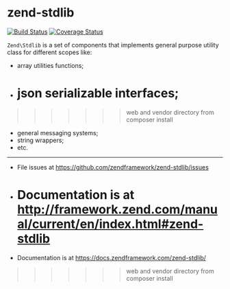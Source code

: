 # zend-stdlib

[![Build Status](https://secure.travis-ci.org/zendframework/zend-stdlib.svg?branch=master)](https://secure.travis-ci.org/zendframework/zend-stdlib)
[![Coverage Status](https://coveralls.io/repos/zendframework/zend-stdlib/badge.svg?branch=master)](https://coveralls.io/r/zendframework/zend-stdlib?branch=master)

`Zend\Stdlib` is a set of components that implements general purpose utility
class for different scopes like:

- array utilities functions;
 
- json serializable interfaces;
  =
>>>>>>> web and vendor directory from composer install
- general messaging systems;
- string wrappers;
- etc.

---

- File issues at https://github.com/zendframework/zend-stdlib/issues
 
- Documentation is at http://framework.zend.com/manual/current/en/index.html#zend-stdlib
  =
- Documentation is at https://docs.zendframework.com/zend-stdlib/
>>>>>>> web and vendor directory from composer install
